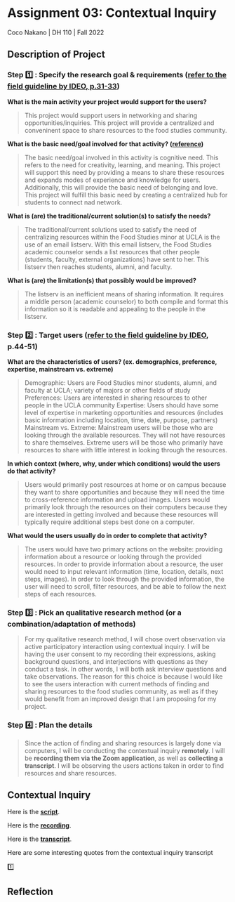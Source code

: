 # Assignment 03: Contextual Inquiry

Coco Nakano | DH 110 | Fall 2022

## Description of Project

### Step :one: : Specify the research goal & requirements ([refer to the field guideline by IDEO, p.31-33](http://d1r3w4d5z5a88i.cloudfront.net/assets/guide/Field%20Guide%20to%20Human-Centered%20Design_IDEOorg_English-ee47a1ed4b91f3252115b83152828d7e.pdf))

**What is the main activity your project would support for the users?**

> This project would support users in networking and sharing opportunities/inquiries. This project will provide a centralized and conveninent space to share resources to the food studies community.

**What is the basic need/goal involved for that activity? ([reference](https://en.wikipedia.org/wiki/Maslow's_hierarchy_of_needs))**

> The basic need/goal involved in this activity is cognitive need. This refers to the need for creativity, learning, and meaning. This project will support this need by providing a means to share these resources and expands modes of experience and knowledge for users. Additionally, this will provide the basic need of belonging and love. This project will fulfill this basic need by creating a centralized hub for students to connect nad network.

**What is (are) the traditional/current solution(s) to satisfy the needs?**

> The traditional/current solutions used to satisfy the need of centralizing resources within the Food Studies minor at UCLA is the use of an email listserv. With this email listserv, the Food Studies academic counselor sends a list resources that other people (students, faculty, external organizations) have sent to her. This listserv then reaches students, alumni, and faculty. 

**What is (are) the limitation(s) that possibly would be improved?**

> The listserv is an inefficient means of sharing information. It requires a middle person (academic counselor) to both compile and format this information so it is readable and appealing to the people in the listserv. 

### Step :two: : Target users ([refer to the field guideline by IDEO](http://d1r3w4d5z5a88i.cloudfront.net/assets/guide/Field%20Guide%20to%20Human-Centered%20Design_IDEOorg_English-ee47a1ed4b91f3252115b83152828d7e.pdf), p.44-51)

**What are the characteristics of users? (ex. demographics, preference, expertise, mainstream vs. extreme)**

> Demographic: Users are Food Studies minor students, alumni, and faculty at UCLA; variety of majors or other fields of study
> Preferences: Users are interested in sharing resources to other people in the UCLA community
> Expertise: Users should have some level of expertise in marketing opportunities and resources (includes basic information including location, time, date, purpose, partners)
> Mainstream vs. Extreme: Mainstream users will be those who are looking through the available resources. They will not have resources to share themselves. Extreme users will be those who primarily have resources to share with little interest in looking through the resources.

**In which context (where, why, under which conditions) would the users do that activity?**

> Users would primarily post resources at home or on campus because they want to share opportunities and because they will need the time to cross-reference information and upload images.
> Users would primarily look through the resources on their computers because they are interested in getting involved and because these resources will typically require additional steps best done on a computer. 

**What would the users usually do in order to complete that activity?**

> The users would have two primary actions on the website: providing information about a resource or looking through the provided resources. In order to provide information about a resource, the user would need to input relevant information (time, location, details, next steps, images). In order to look through the provided information, the user will need to scroll, filter resources, and be able to follow the next steps of each resources.

### Step :three: : Pick an qualitative research method (or a combination/adaptation of methods) 

> For my qualitative research method, I will chose overt observation via active participatory interaction using contextual inquiry. I will be having the user consent to my recording their expressions, asking background questions, and interjections with questions as they conduct a task. In other words, I will both ask interview questions and take observations.
> The reason for this choice is because I would like to see the users interaction with current methods of finding and sharing resources to the food studies community, as well as if they would benefit from an improved design that I am proposing for my project.

### Step :four: : Plan the details

> Since the action of finding and sharing resources is largely done via computers, I will be conducting the contextual inquiry **remotely**. I will be **recording them via the Zoom application**, as well as **collecting a transcript**.
> I will be observing the users actions taken in order to find resources and share resources.

## Contextual Inquiry

Here is the **[script](https://docs.google.com/document/d/1cs6mBN3LS5G_ky92IQjkEkR6z09mAUTlzMs9ZVY188I/edit?usp=sharing)**.

Here is the **[recording](https://drive.google.com/file/d/1PdjHojbhLiTAZhroiHuREX_Fbtcg0Tif/view?usp=sharing)**.

Here is the **[transcript](https://docs.google.com/document/d/1v6-KqM4j8vOz0e-xfyYaEjCvYxGOVOWGURgVkUls5NA/edit?usp=sharing)**.

Here are some interesting quotes from the contextual inquiry transcript

:one: 

## Reflection



